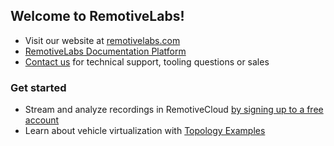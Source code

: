 ## Welcome to RemotiveLabs!

* Visit our website at [remotivelabs.com](https://remotivelabs.com?utm_campaign=remotivelabs/.github&utm_source=github&utm_medium=docs&utm_content=website_link)
* [RemotiveLabs Documentation Platform](https://docs.remotivelabs.com?utm_campaign=remotivelabs/.github&utm_source=github&utm_medium=docs&utm_content=docs_link)
* [Contact us](https://remotivelabs.com/contact/?utm_campaign=remotivelabs/.github&utm_source=github&utm_medium=docs&utm_content=contact_us_link) for technical support, tooling questions or sales 

### Get started

* Stream and analyze recordings in RemotiveCloud [by signing up to a free account](https://cloud.remotivelabs.com/)
* Learn about vehicle virtualization with [Topology Examples](https://github.com/remotivelabs/remotivelabs-topology-examples/)
